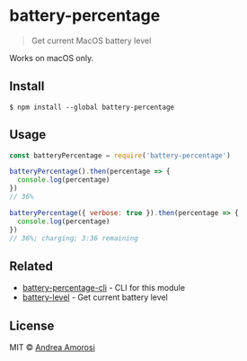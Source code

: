 # battery-percentage

> Get current MacOS battery level

Works on macOS only.

## Install
```
$ npm install --global battery-percentage
```

## Usage
```js
const batteryPercentage = require('battery-percentage')

batteryPercentage().then(percentage => {
  console.log(percentage)
})
// 36%

batteryPercentage({ verbose: true }).then(percentage => {
  console.log(percentage)
})
// 36%; charging; 3:36 remaining
```

## Related
- [battery-percentage-cli](https://github.com/dreamorosi/battery-percentage-cli) -  CLI for this module
- [battery-level](https://github.com/gillstrom/battery-level) - Get current battery level

## License
MIT © [Andrea Amorosi](https://www.andreamorosi.me)
